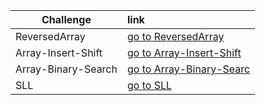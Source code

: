 |Challenge |   link    |
|-----------|:-----------
|ReversedArray|[go to ReversedArray](https://bashar-owainat.github.io/data-structures-and-algorithms/Challenges/ReverseArray/reversedArray)
|Array-Insert-Shift|[go to Array-Insert-Shift](https://bashar-owainat.github.io/data-structures-and-algorithms/Challenges/array-insert-shift/ArrayInsertWhiteboard)
|Array-Binary-Search|[go to Array-Binary-Searc](https://bashar-owainat.github.io/data-structures-and-algorithms/Challenges/array-binary-search/BinarySearchWhiteboard)
|SLL|[go to SLL](https://bashar-owainat.github.io/data-structures-and-algorithms/Data-Structures/Linked-lists/LinkedList/SLLReadMe)

